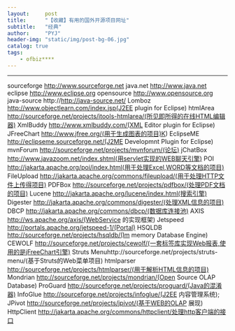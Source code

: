 ```yaml
---
layout:     post
title:      "【收藏】有用的国外开源项目网址"
subtitle:   "经典"
author:     "PYJ"
header-img: "static/img/post-bg-06.jpg"
catalog: true
tags:
    - ofbiz****
---
```




----------

sourceforge http://www.sourceforge.net
java.net     http://www.java.net
eclipse        http://www.eclipse.org
opensource  http://www.opensource.org
java-source http://http://java-source.net/
Lomboz      http://www.objectlearn.com/index.jsp(J2EE plugin for Eclipse)
htmlArea    http://sourceforge.net/projects/itools-htmlarea/(所见即所得的在线HTML编辑器)
XmlBuddy   http://www.xmlbuddy.com/(XML Editor plugin for Eclipse)
JFreeChart  http://www.jfree.org/(用于生成图表的项目)K)
EclipseME   http://eclipseme.sourceforge.net/(J2ME Developmnt Plugin for Eclipse)
mvnForum  http://sourceforge.net/projects/mvnforum/(论坛) 
jChatBox    http://www.javazoom.net/index.shtml(用servlet实现的WEB聊天引擎)
POI           http://jakarta.apache.org/poi/index.html(用于处理Excel,WORD等文档的项目)
FileUpload   http://jakarta.apache.org/commons/fileupload/(用于处理HTTP文件上传得项目)
PDFBox      http://sourceforge.net/projects/pdfbox/(处理PDF文档的项目)
Lucene      http://jakarta.apache.org/lucene/index.html(搜索引擎)
Digester     http://jakarta.apache.org/commons/digester/(处理XML信息的项目)
DBCP         http://jakarta.apache.org/commons/dbcp/(数据库连接池)
AXIS         http://ws.apache.org/axis/(WebService 的实现框架)
Jetspeed    http://portals.apache.org/jetspeed-1/(Portal) 
HSQLDB     http://sourceforge.net/projects/hsqldb/(Im memory Database Engine)
CEWOLF     http://sourceforge.net/projects/cewolf/(一套标签库实现Web报表,使用的是jFreeChart引擎)
Struts Menuhttp://sourceforge.net/projects/struts-menu/(基于Struts的Web菜单项目)
htmlparser  http://sourceforge.net/projects/htmlparser/(用于解析HTML信息的项目)
Mondrian    http://sourceforge.net/projects/mondrian/(Open Source OLAP Database)
ProGuard     http://sourceforge.net/projects/proguard/(Java的混淆器)
InfoGlue     http://sourceforge.net/projects/infoglue/(J2EE 内容管理系统);
JPivot        http://sourceforge.net/projects/jpivot/(基于WEB的OLAP 展现)
HttpClient   http://jakarta.apache.org/commons/httpclient/处理http客户端的接口
